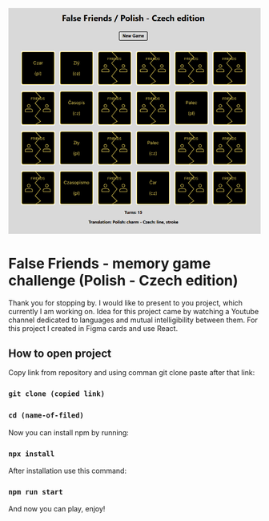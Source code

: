 ![Myimage](./src/assets/img/readme-cover.png)

# False Friends - memory game challenge (Polish - Czech edition)

Thank you for stopping by. I would like to present to you project, which currently I am working on. Idea for this project came by watching a Youtube channel dedicated to languages and mutual intelligibility between them. For this project I created in Figma cards and use React.

## How to open project

Copy link from repository and using comman git clone paste after that link:

### `git clone (copied link)`

### `cd (name-of-filed)`

Now you can install npm by running:

### `npx install`

After installation use this command:

### `npm run start`

And now you can play, enjoy!
